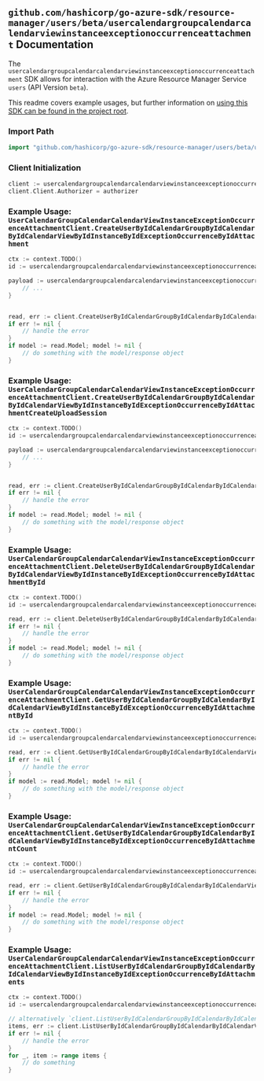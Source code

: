 
## `github.com/hashicorp/go-azure-sdk/resource-manager/users/beta/usercalendargroupcalendarcalendarviewinstanceexceptionoccurrenceattachment` Documentation

The `usercalendargroupcalendarcalendarviewinstanceexceptionoccurrenceattachment` SDK allows for interaction with the Azure Resource Manager Service `users` (API Version `beta`).

This readme covers example usages, but further information on [using this SDK can be found in the project root](https://github.com/hashicorp/go-azure-sdk/tree/main/docs).

### Import Path

```go
import "github.com/hashicorp/go-azure-sdk/resource-manager/users/beta/usercalendargroupcalendarcalendarviewinstanceexceptionoccurrenceattachment"
```


### Client Initialization

```go
client := usercalendargroupcalendarcalendarviewinstanceexceptionoccurrenceattachment.NewUserCalendarGroupCalendarCalendarViewInstanceExceptionOccurrenceAttachmentClientWithBaseURI("https://management.azure.com")
client.Client.Authorizer = authorizer
```


### Example Usage: `UserCalendarGroupCalendarCalendarViewInstanceExceptionOccurrenceAttachmentClient.CreateUserByIdCalendarGroupByIdCalendarByIdCalendarViewByIdInstanceByIdExceptionOccurrenceByIdAttachment`

```go
ctx := context.TODO()
id := usercalendargroupcalendarcalendarviewinstanceexceptionoccurrenceattachment.NewUserCalendarGroupCalendarCalendarViewInstanceExceptionOccurrenceID("userIdValue", "calendarGroupIdValue", "calendarIdValue", "eventIdValue", "eventId1Value", "eventId2Value")

payload := usercalendargroupcalendarcalendarviewinstanceexceptionoccurrenceattachment.Attachment{
	// ...
}


read, err := client.CreateUserByIdCalendarGroupByIdCalendarByIdCalendarViewByIdInstanceByIdExceptionOccurrenceByIdAttachment(ctx, id, payload)
if err != nil {
	// handle the error
}
if model := read.Model; model != nil {
	// do something with the model/response object
}
```


### Example Usage: `UserCalendarGroupCalendarCalendarViewInstanceExceptionOccurrenceAttachmentClient.CreateUserByIdCalendarGroupByIdCalendarByIdCalendarViewByIdInstanceByIdExceptionOccurrenceByIdAttachmentCreateUploadSession`

```go
ctx := context.TODO()
id := usercalendargroupcalendarcalendarviewinstanceexceptionoccurrenceattachment.NewUserCalendarGroupCalendarCalendarViewInstanceExceptionOccurrenceID("userIdValue", "calendarGroupIdValue", "calendarIdValue", "eventIdValue", "eventId1Value", "eventId2Value")

payload := usercalendargroupcalendarcalendarviewinstanceexceptionoccurrenceattachment.CreateUserByIdCalendarGroupByIdCalendarByIdCalendarViewByIdInstanceByIdExceptionOccurrenceByIdAttachmentCreateUploadSessionRequest{
	// ...
}


read, err := client.CreateUserByIdCalendarGroupByIdCalendarByIdCalendarViewByIdInstanceByIdExceptionOccurrenceByIdAttachmentCreateUploadSession(ctx, id, payload)
if err != nil {
	// handle the error
}
if model := read.Model; model != nil {
	// do something with the model/response object
}
```


### Example Usage: `UserCalendarGroupCalendarCalendarViewInstanceExceptionOccurrenceAttachmentClient.DeleteUserByIdCalendarGroupByIdCalendarByIdCalendarViewByIdInstanceByIdExceptionOccurrenceByIdAttachmentById`

```go
ctx := context.TODO()
id := usercalendargroupcalendarcalendarviewinstanceexceptionoccurrenceattachment.NewUserCalendarGroupCalendarCalendarViewInstanceExceptionOccurrenceAttachmentID("userIdValue", "calendarGroupIdValue", "calendarIdValue", "eventIdValue", "eventId1Value", "eventId2Value", "attachmentIdValue")

read, err := client.DeleteUserByIdCalendarGroupByIdCalendarByIdCalendarViewByIdInstanceByIdExceptionOccurrenceByIdAttachmentById(ctx, id)
if err != nil {
	// handle the error
}
if model := read.Model; model != nil {
	// do something with the model/response object
}
```


### Example Usage: `UserCalendarGroupCalendarCalendarViewInstanceExceptionOccurrenceAttachmentClient.GetUserByIdCalendarGroupByIdCalendarByIdCalendarViewByIdInstanceByIdExceptionOccurrenceByIdAttachmentById`

```go
ctx := context.TODO()
id := usercalendargroupcalendarcalendarviewinstanceexceptionoccurrenceattachment.NewUserCalendarGroupCalendarCalendarViewInstanceExceptionOccurrenceAttachmentID("userIdValue", "calendarGroupIdValue", "calendarIdValue", "eventIdValue", "eventId1Value", "eventId2Value", "attachmentIdValue")

read, err := client.GetUserByIdCalendarGroupByIdCalendarByIdCalendarViewByIdInstanceByIdExceptionOccurrenceByIdAttachmentById(ctx, id)
if err != nil {
	// handle the error
}
if model := read.Model; model != nil {
	// do something with the model/response object
}
```


### Example Usage: `UserCalendarGroupCalendarCalendarViewInstanceExceptionOccurrenceAttachmentClient.GetUserByIdCalendarGroupByIdCalendarByIdCalendarViewByIdInstanceByIdExceptionOccurrenceByIdAttachmentCount`

```go
ctx := context.TODO()
id := usercalendargroupcalendarcalendarviewinstanceexceptionoccurrenceattachment.NewUserCalendarGroupCalendarCalendarViewInstanceExceptionOccurrenceID("userIdValue", "calendarGroupIdValue", "calendarIdValue", "eventIdValue", "eventId1Value", "eventId2Value")

read, err := client.GetUserByIdCalendarGroupByIdCalendarByIdCalendarViewByIdInstanceByIdExceptionOccurrenceByIdAttachmentCount(ctx, id)
if err != nil {
	// handle the error
}
if model := read.Model; model != nil {
	// do something with the model/response object
}
```


### Example Usage: `UserCalendarGroupCalendarCalendarViewInstanceExceptionOccurrenceAttachmentClient.ListUserByIdCalendarGroupByIdCalendarByIdCalendarViewByIdInstanceByIdExceptionOccurrenceByIdAttachments`

```go
ctx := context.TODO()
id := usercalendargroupcalendarcalendarviewinstanceexceptionoccurrenceattachment.NewUserCalendarGroupCalendarCalendarViewInstanceExceptionOccurrenceID("userIdValue", "calendarGroupIdValue", "calendarIdValue", "eventIdValue", "eventId1Value", "eventId2Value")

// alternatively `client.ListUserByIdCalendarGroupByIdCalendarByIdCalendarViewByIdInstanceByIdExceptionOccurrenceByIdAttachments(ctx, id)` can be used to do batched pagination
items, err := client.ListUserByIdCalendarGroupByIdCalendarByIdCalendarViewByIdInstanceByIdExceptionOccurrenceByIdAttachmentsComplete(ctx, id)
if err != nil {
	// handle the error
}
for _, item := range items {
	// do something
}
```
